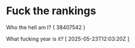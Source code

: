 # Fuck the rankings

Who the hell am I?
{ 38407542 }

What fucking year is it?
[ 2025-05-23T12:03:20Z ]
